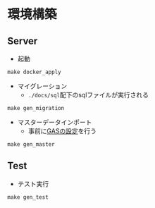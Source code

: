 # 環境構築

## Server

- 起動
```
make docker_apply
```
- マイグレーション
  - `./docs/sql`配下のsqlファイルが実行される
```
make gen_migration
```
- マスターデータインポート
  - 事前に[GASの設定]()を行う
```
make gen_master
```

## Test
- テスト実行
```
make gen_test
```
